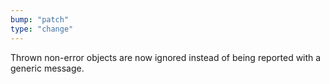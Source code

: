 ```yaml
---
bump: "patch"
type: "change"
---
```


Thrown non-error objects are now ignored instead of being reported with a generic message.
